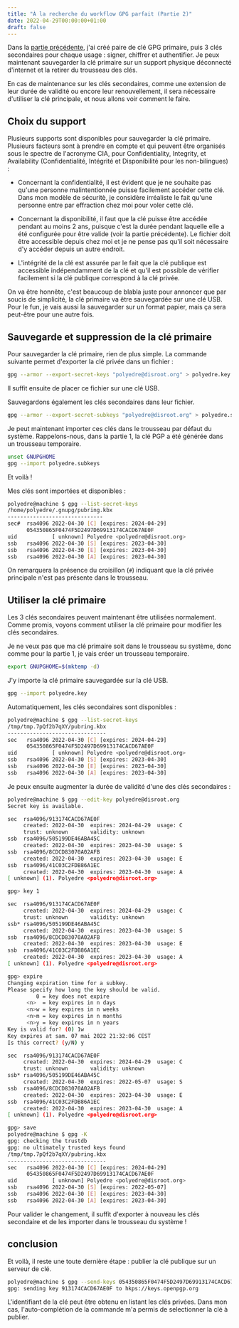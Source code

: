 ```yaml
---
title: "À la recherche du workflow GPG parfait (Partie 2)"
date: 2022-04-29T00:00:00+01:00
draft: false
---
```


Dans la [partie précédente](openpgp_1.md), j'ai créé paire de clé GPG primaire,
puis 3 clés secondaires pour chaque usage : signer, chiffrer et authentifier. Je
peux maintenant sauvegarder la clé primaire sur un support physique déconnecté
d'internet et la retirer du trousseau des clés.

En cas de maintenance sur les clés secondaires, comme une extension de leur
durée de validité ou encore leur renouvellement, il sera nécessaire d'utiliser
la clé principale, et nous allons voir comment le faire.

## Choix du support

Plusieurs supports sont disponibles pour sauvegarder la clé primaire. Plusieurs
facteurs sont à prendre en compte et qui peuvent être organisés sous le spectre
de l'acronyme CIA, pour Confidentiality, Integrity, et Availability
(Confidentialité, Intégrité et Disponibilité pour les non-bilingues) :

- Concernant la confidentialité, il est évident que je ne souhaite pas qu'une
  personne malintentionnée puisse facilement accéder cette clé. Dans mon modèle
  de sécuritè, je considère irréaliste le fait qu'une personne entre par
  effraction chez moi pour voler cette clé.

- Concernant la disponibilité, il faut que la clé puisse être accédée pendant au
  moins 2 ans, puisque c'est la durée pendant laquelle elle a été configurée
  pour être valide (voir la partie précédente). Le fichier doit être accessible
  depuis chez moi et je ne pense pas qu'il soit nécessaire d'y accéder depuis un
  autre endroit.

- L'intégrité de la clé est assurée par le fait que la clé publique est
  accessible indépendamment de la clé et qu'il est possible de vérifier
  facilement si la clé publique correspond à la clé privée.

On va être honnête, c'est beaucoup de blabla juste pour annoncer que par soucis
de simplicité, la clé primaire va être sauvegardée sur une clé USB. Pour le fun,
je vais aussi la sauvegarder sur un format papier, mais ça sera peut-être pour
une autre fois.

## Sauvegarde et suppression de la clé primaire

Pour sauvegarder la clé primaire, rien de plus simple. La commande suivante
permet d'exporter la clé privée dans un fichier :

```sh
gpg --armor --export-secret-keys "polyedre@disroot.org" > polyedre.key
```

Il suffit ensuite de placer ce fichier sur une clé USB.

Sauvegardons également les clés secondaires dans leur fichier.

```sh
gpg --armor --export-secret-subkeys "polyedre@disroot.org" > polyedre.subkeys
```

Je peut maintenant importer ces clés dans le trousseau par défaut du système.
Rappelons-nous, dans la partie 1, la clé PGP a été générée dans un trousseau
temporaire.

```sh
unset GNUPGHOME
gpg --import polyedre.subkeys
```

Et voilà !

Mes clés sont importées et disponibles :

```sh
polyedre@machine $ gpg --list-secret-keys
/home/polyedre/.gnupg/pubring.kbx
------------------------------
sec#  rsa4096 2022-04-30 [C] [expires: 2024-04-29]
      054350865F0474F5D2497D69913174CACD67AE0F
uid           [ unknown] Polyedre <polyedre@disroot.org>
ssb   rsa4096 2022-04-30 [S] [expires: 2023-04-30]
ssb   rsa4096 2022-04-30 [E] [expires: 2023-04-30]
ssb   rsa4096 2022-04-30 [A] [expires: 2023-04-30]
```

On remarquera la présence du croisillon (`#`) indiquant que la clé privée
principale n'est pas présente dans le trousseau.

## Utiliser la clé primaire

Les 3 clés secondaires peuvent maintenant être utilisées normalement. Comme
promis, voyons comment utiliser la clé primaire pour modifier les clés
secondaires.

Je ne veux pas que ma clé primaire soit dans le trousseau su système, donc comme
pour la partie 1, je vais créer un trousseau temporaire.

```sh
export GNUPGHOME=$(mktemp -d)
```

J'y importe la clé primaire sauvegardée sur la clé USB.

```sh
gpg --import polyedre.key
```

Automatiquement, les clés secondaires sont disponibles :

```sh
polyedre@machine $ gpg --list-secret-keys
/tmp/tmp.7pQf2b7qXY/pubring.kbx
-------------------------------
sec   rsa4096 2022-04-30 [C] [expires: 2024-04-29]
      054350865F0474F5D2497D69913174CACD67AE0F
uid           [ unknown] Polyedre <polyedre@disroot.org>
ssb   rsa4096 2022-04-30 [S] [expires: 2023-04-30]
ssb   rsa4096 2022-04-30 [E] [expires: 2023-04-30]
ssb   rsa4096 2022-04-30 [A] [expires: 2023-04-30]
```

Je peux ensuite augmenter la durée de validité d'une des clés secondaires :

```sh
polyedre@machine $ gpg --edit-key polyedre@disroot.org
Secret key is available.

sec  rsa4096/913174CACD67AE0F
     created: 2022-04-30  expires: 2024-04-29  usage: C
     trust: unknown       validity: unknown
ssb  rsa4096/505199DE46ABA45C
     created: 2022-04-30  expires: 2023-04-30  usage: S
ssb  rsa4096/8CDCD83070A02AFB
     created: 2022-04-30  expires: 2023-04-30  usage: E
ssb  rsa4096/41C03C2FDB86A1EC
     created: 2022-04-30  expires: 2023-04-30  usage: A
[ unknown] (1). Polyedre <polyedre@disroot.org>

gpg> key 1

sec  rsa4096/913174CACD67AE0F
     created: 2022-04-30  expires: 2024-04-29  usage: C
     trust: unknown       validity: unknown
ssb* rsa4096/505199DE46ABA45C
     created: 2022-04-30  expires: 2023-04-30  usage: S
ssb  rsa4096/8CDCD83070A02AFB
     created: 2022-04-30  expires: 2023-04-30  usage: E
ssb  rsa4096/41C03C2FDB86A1EC
     created: 2022-04-30  expires: 2023-04-30  usage: A
[ unknown] (1). Polyedre <polyedre@disroot.org>

gpg> expire
Changing expiration time for a subkey.
Please specify how long the key should be valid.
         0 = key does not expire
      <n>  = key expires in n days
      <n>w = key expires in n weeks
      <n>m = key expires in n months
      <n>y = key expires in n years
Key is valid for? (0) 1w
Key expires at sam. 07 mai 2022 21:32:06 CEST
Is this correct? (y/N) y

sec  rsa4096/913174CACD67AE0F
     created: 2022-04-30  expires: 2024-04-29  usage: C
     trust: unknown       validity: unknown
ssb* rsa4096/505199DE46ABA45C
     created: 2022-04-30  expires: 2022-05-07  usage: S
ssb  rsa4096/8CDCD83070A02AFB
     created: 2022-04-30  expires: 2023-04-30  usage: E
ssb  rsa4096/41C03C2FDB86A1EC
     created: 2022-04-30  expires: 2023-04-30  usage: A
[ unknown] (1). Polyedre <polyedre@disroot.org>

gpg> save
polyedre@machine $ gpg -K
gpg: checking the trustdb
gpg: no ultimately trusted keys found
/tmp/tmp.7pQf2b7qXY/pubring.kbx
-------------------------------
sec   rsa4096 2022-04-30 [C] [expires: 2024-04-29]
      054350865F0474F5D2497D69913174CACD67AE0F
uid           [ unknown] Polyedre <polyedre@disroot.org>
ssb   rsa4096 2022-04-30 [S] [expires: 2022-05-07]
ssb   rsa4096 2022-04-30 [E] [expires: 2023-04-30]
ssb   rsa4096 2022-04-30 [A] [expires: 2023-04-30]
```

Pour valider le changement, il suffit d'exporter à nouveau les clés secondaire
et de les importer dans le trousseau du système !

## conclusion

Et voilà, il reste une toute dernière étape : publier la clé publique sur un
serveur de clé.

```sh
polyedre@machine $ gpg --send-keys 054350865F0474F5D2497D69913174CACD67AE0F
gpg: sending key 913174CACD67AE0F to hkps://keys.openpgp.org
```

L'identifiant de la clé peut être obtenu en listant les clés privées. Dans mon
cas, l'auto-complétion de la commande m'a permis de selectionner la clé à
publier.
